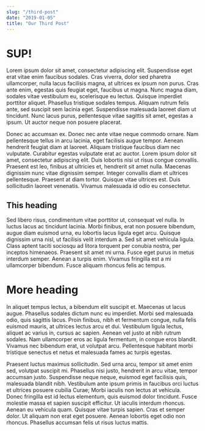 ```yaml
---
slug: "/third-post"
date: "2019-01-05"
title: "Our Third Post"
---
```



# SUP!

Lorem ipsum dolor sit amet, consectetur adipiscing elit. Suspendisse eget erat vitae enim faucibus sodales. Cras viverra, dolor sed pharetra ullamcorper, nulla lacus facilisis magna, at ultrices ex ipsum non purus. Cras ante enim, egestas quis feugiat eget, faucibus ut magna. Nunc magna diam, sodales vitae vestibulum eu, scelerisque eu lectus. Quisque imperdiet porttitor aliquet. Phasellus tristique sodales tempus. Aliquam rutrum felis ante, sed suscipit sem lacinia eget. Suspendisse malesuada laoreet diam ut tincidunt. Nunc lacus purus, pellentesque vitae sagittis sit amet, egestas a ipsum. Ut auctor neque non posuere placerat.

Donec ac accumsan ex. Donec nec ante vitae neque commodo ornare. Nam pellentesque tellus in arcu lacinia, eget facilisis augue tempor. Aenean hendrerit feugiat diam at laoreet. Aliquam tristique faucibus diam nec vulputate. Curabitur egestas vulputate erat ac auctor. Lorem ipsum dolor sit amet, consectetur adipiscing elit. Duis lobortis nisi ut risus congue convallis. Praesent est leo, finibus at ultricies et, hendrerit sit amet nulla. Maecenas dignissim nunc vitae dignissim semper. Integer convallis diam et ultrices pellentesque. Praesent at diam tortor. Quisque vitae ultrices est. Duis sollicitudin laoreet venenatis. Vivamus malesuada id odio eu consectetur.

## This heading

Sed libero risus, condimentum vitae porttitor ut, consequat vel nulla. In luctus lacus ac tincidunt lacinia. Morbi finibus, erat non posuere bibendum, augue diam euismod urna, eu lobortis lacus ligula eget arcu. Quisque dignissim urna nisl, ut facilisis velit interdum a. Sed sit amet vehicula ligula. Class aptent taciti sociosqu ad litora torquent per conubia nostra, per inceptos himenaeos. Praesent sit amet mi urna. Fusce eget purus in metus interdum semper. Aenean a turpis enim. Vivamus fringilla est a mi ullamcorper bibendum. Fusce aliquam rhoncus felis ac tempus.

# More heading

In aliquet tempus lectus, a bibendum elit suscipit et. Maecenas ut lacus augue. Phasellus sodales dictum nunc eu imperdiet. Morbi sed malesuada odio, quis sagittis lacus. Proin finibus, nibh et fermentum congue, nulla felis euismod mauris, at ultrices lectus arcu et dui. Vestibulum ligula lectus, aliquet ac varius in, cursus ac sapien. Aenean vel justo at nibh rutrum sodales. Nam ullamcorper eros ac ligula fermentum, in congue eros blandit. Vivamus nec bibendum erat, ut volutpat arcu. Pellentesque habitant morbi tristique senectus et netus et malesuada fames ac turpis egestas.

Praesent luctus maximus sollicitudin. Sed urna arcu, tempor sit amet enim sed, volutpat suscipit mi. Phasellus nisi justo, hendrerit in arcu vitae, tempor accumsan justo. Suspendisse neque neque, euismod eget facilisis quis, malesuada blandit nibh. Vestibulum ante ipsum primis in faucibus orci luctus et ultrices posuere cubilia Curae; Morbi iaculis non lectus at vehicula. Donec fringilla est id lectus elementum, quis euismod dolor tincidunt. Fusce molestie massa et sapien suscipit efficitur. Ut iaculis interdum rhoncus. Aenean eu vehicula quam. Quisque vitae turpis sapien. Cras et semper dolor. Ut aliquam non erat eget posuere. Aenean lobortis eget odio non rhoncus. Phasellus accumsan felis ut risus luctus mattis.